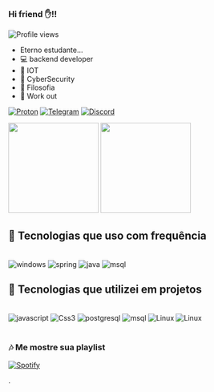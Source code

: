 ### Hi friend ✋!!
<p align = "left"> <img src = "https://komarev.com/ghpvc/?username=KellisonSilva&color=green" alt ="Profile views" /> </p>

- Eterno estudante...
- 💻 backend developer
- 🔩 IOT
- 🔐 CyberSecurity
- 📖 Filosofia
- 💪 Work out


[![Proton](https://img.shields.io/badge/ProtonMail-8B89CC?style=for-the-badge&logo=protonmail&logoColor=white)](https://protonmail.com/login)
[![Telegram](https://img.shields.io/badge/Telegram-2CA5E0?style=for-the-badge&logo=telegram&logoColor=white)](https://t.me/Drvww)
[![Discord](https://img.shields.io/badge/Discord-7289DA?style=for-the-badge&logo=discord&logoColor=whit)](https://discord.io/DRVW)



<div>
<img height="180cm" src="https://github-readme-stats.vercel.app/api?username=KellisonSilva&show_icons=true&theme=cobalt"/>
<img height="180cm" src="https://github-readme-stats.vercel.app/api/top-langs/?username=KellisonSilva&theme=blue-green"/>
</div>


## 🔧 Tecnologias que uso com frequência
<div style = "display: inline_block"><br/>

<img align = "center" alt = "windows" src = "https://img.shields.io/badge/Windows-0078D6?style=for-the-badge&logo=windows&logoColor=white" />
<img align = "center" alt = "spring" src = "https://img.shields.io/badge/Spring-6DB33F?style=for-the-badge&logo=spring&logoColor=white" />
<img align = "center" alt = "java" src = "https://img.shields.io/badge/Java-ED8B00?style=for-the-badge&logo=java&logoColor=white" />
<img align = "center" alt = "msql" src = "https://img.shields.io/badge/MySQL-00000F?style=for-the-badge&logo=mysql&logoColor=white" />

</div>


## 🔨 Tecnologias que utilizei em projetos
<div style = "display: inline_block"><br/>

<img align ="center" alt ="javascript" src ="https://img.shields.io/badge/JavaScript-323330?style=for-the-badge&logo=javascript&logoColor=F7DF1E" />
<img align ="center" alt ="Css3" src ="https://img.shields.io/badge/CSS3-1572B6?style=for-the-badge&logo=css3&logoColor=white"/>
<img align = "center" alt = "postgresql" src = "https://img.shields.io/badge/PostgreSQL-316192?style=for-the-badge&logo=postgresql&logoColor=white" />
<img align = "center" alt = "msql" src = "https://img.shields.io/badge/Heroku-430098?style=for-the-badge&logo=heroku&logoColor=white"/>
<img align ="center" alt ="Linux" src ="https://img.shields.io/badge/Linux_Mint-87CF3E?style=for-the-badge&logo=linux-mint&logoColor=white" />
<img align ="center" alt ="Linux" src ="https://img.shields.io/badge/HTML5-E34F26?style=for-the-badge&logo=html5&logoColor=white" />
</div></br>

### 🎶 Me mostre sua playlist
[![Spotify](https://img.shields.io/badge/Spotify-1ED760?&style=for-the-badge&logo=spotify&logoColor=white)](https://open.spotify.com/track/07tQ35hPKH4YbreBswkdZ9?si=afa3715dccd04263)

.
